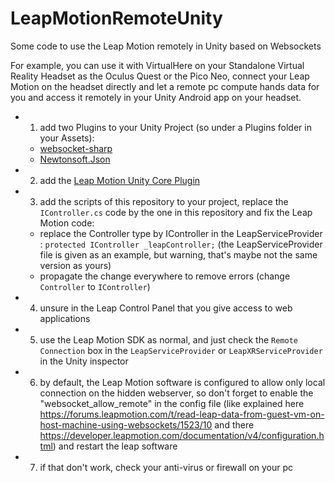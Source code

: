 # LeapMotionRemoteUnity
Some code to use the Leap Motion remotely in Unity based on Websockets

For example, you can use it with VirtualHere on your Standalone Virtual Reality Headset as the Oculus Quest or the Pico Neo, connect your Leap Motion on the headset directly and let a remote pc compute hands data for you and access it remotely in your Unity Android app on your headset.

- 1) add two Plugins to your Unity Project (so under a Plugins folder in your Assets):
  - [websocket-sharp](https://github.com/sta/websocket-sharp)
  - [Newtonsoft.Json](https://www.newtonsoft.com/json)
- 2) add the [Leap Motion Unity Core Plugin](https://developer.leapmotion.com/unity)
- 3) add the scripts of this repository to your project, replace the `IController.cs` code by the one in this repository and fix the Leap Motion code:
  - replace the Controller type by IController in the LeapServiceProvider : `protected IController _leapController;` (the LeapServiceProvider file is given as an example, but warning, that's maybe not the same version as yours)
  - propagate the change everywhere to remove errors (change `Controller` to `IController`)
- 4) unsure in the Leap Control Panel that you give access to web applications
- 5) use the Leap Motion SDK as normal, and just check the `Remote Connection` box in the `LeapServiceProvider` or `LeapXRServiceProvider` in the Unity inspector
- 6) by default, the Leap Motion software is configured to allow only local connection on the hidden webserver, so don't forget to enable the "websocket_allow_remote" in the config file (like explained here https://forums.leapmotion.com/t/read-leap-data-from-guest-vm-on-host-machine-using-websockets/1523/10 and there https://developer.leapmotion.com/documentation/v4/configuration.html) and restart the leap software
- 7) if that don't work, check your anti-virus or firewall on your pc
